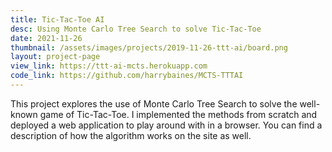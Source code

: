 ```yaml
---
title: Tic-Tac-Toe AI
desc: Using Monte Carlo Tree Search to solve Tic-Tac-Toe
date: 2021-11-26
thumbnail: /assets/images/projects/2019-11-26-ttt-ai/board.png
layout: project-page
view_link: https://ttt-ai-mcts.herokuapp.com
code_link: https://github.com/harrybaines/MCTS-TTTAI
---
```


This project explores the use of Monte Carlo Tree Search to solve the well-known game of Tic-Tac-Toe. I implemented the methods from scratch and deployed a web application to play around with in a browser. You can find a description of how the algorithm works on the site as well.